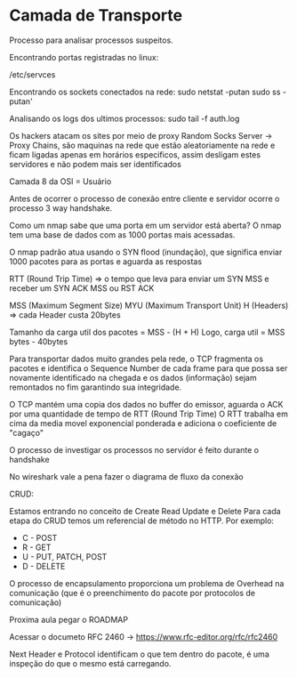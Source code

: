 # Camada de Transporte

Processo para analisar processos suspeitos.

Encontrando portas registradas no linux:

/etc/servces

Encontrando os sockets conectados na rede: sudo netstat -putan sudo ss -putan'

Analisando os logs dos ultimos processos: sudo tail -f auth.log

Os hackers atacam os sites por meio de proxy Random Socks Server -> Proxy Chains, são maquinas na rede que estão aleatoriamente na rede e ficam ligadas apenas em horários especificos, assim desligam estes servidores e não podem mais ser identificados

Camada 8 da OSI = Usuário

Antes de ocorrer o processo de conexão entre cliente e servidor ocorre o processo 3 way handshake.

Como um nmap sabe que uma porta em um servidor está aberta? O nmap tem uma base de dados com as 1000 portas mais acessadas.

O nmap padrão atua usando o SYN flood (inundação), que significa enviar 1000 pacotes para as portas e aguarda as respostas

RTT (Round Trip Time) => o tempo que leva para enviar um SYN MSS e receber um SYN ACK MSS ou RST ACK

MSS (Maximum Segment Size) MYU (Maximum Transport Unit) H (Headers) => cada Header custa 20bytes

Tamanho da carga util dos pacotes = MSS - (H + H) Logo, carga util = MSS bytes - 40bytes

Para transportar dados muito grandes pela rede, o TCP fragmenta os pacotes e identifica o Sequence Number de cada frame para que possa ser novamente identificado na chegada e os dados (informação) sejam remontados no fim garantindo sua integridade.

O TCP mantém uma copia dos dados no buffer do emissor, aguarda o ACK por uma quantidade de tempo de RTT (Round Trip Time) O RTT trabalha em cima da media movel exponencial ponderada e adiciona o coeficiente de "cagaço"

O processo de investigar os processos no servidor é feito durante o handshake

No wireshark vale a pena fazer o diagrama de fluxo da conexão

CRUD:

Estamos entrando no conceito de Create Read Update e Delete Para cada etapa do CRUD temos um referencial de método no HTTP. Por exemplo:

* C - POST&#x20;
* R - GET&#x20;
* U - PUT, PATCH, POST&#x20;
* D - DELETE

O processo de encapsulamento proporciona um problema de Overhead na comunicação (que é o preenchimento do pacote por protocolos de comunicação)

Proxima aula pegar o ROADMAP



Acessar o documeto RFC 2460 -> https://www.rfc-editor.org/rfc/rfc2460

Next Header e Protocol identificam o que tem dentro do pacote, é uma inspeção do que o mesmo está carregando.
